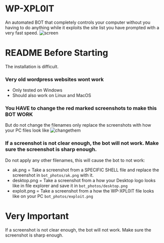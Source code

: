 # WP-XPL0IT
An automated BOT that completely controls your computer without you having to do anything while it exploits the site list you have prompted with a very fast speed.
![screen](https://user-images.githubusercontent.com/48758770/159556851-485fc172-a8c3-4903-98a6-6598d6d67e31.jpg)

# README Before Starting
The installation is difficult.
### Very old wordpress websites wont work
- Only tested on Windows
- Should also work on Linux and MacOS<br>
### You HAVE to change the red marked screenshots to make this BOT WORK
But do not change the filenames only replace the screenshots with how your PC files look like
![changethem](https://user-images.githubusercontent.com/48758770/159557338-a6aeb6a6-964a-4145-9a88-c38b646c75f2.png)
### If a screenshot is not clear enough, the bot will not work. Make sure the screenshot is sharp enough.
Do not apply any other filenames, this will cause the bot to not work:
- ak.png =  Take a screenshot from a SPECIFIC SHELL file and replace the screenshot in ``bot_photos/ak.png`` with it. 
- desktop.png =  Take a screenshot from a how your Desktop logo looks like in file explorer and save it in ``bot_photos/desktop.png``
- exploit.png =  Take a screenshot from a how the WP-XPL0IT file looks like on your PC ``bot_photos/exploit.png``

# Very Important
If a screenshot is not clear enough, the bot will not work. Make sure the screenshot is sharp enough.
